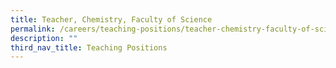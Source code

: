```yaml
---
title: Teacher, Chemistry, Faculty of Science
permalink: /careers/teaching-positions/teacher-chemistry-faculty-of-science/
description: ""
third_nav_title: Teaching Positions
---
```


